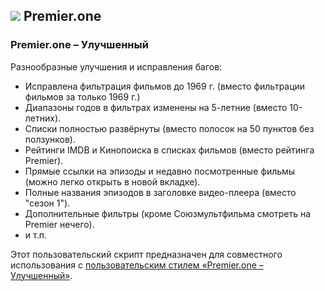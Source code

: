 ## ![](https://icons.duckduckgo.com/ip3/premier.one.ico) Premier.one

### Premier.one – Улучшенный

Разнообразные улучшения и исправления багов:

* Исправлена фильтрация фильмов до 1969 г. (вместо фильтрации фильмов за только 1969 г.)
* Диапазоны годов в фильтрах изменены на 5-летние (вместо 10-летних).
* Списки полностью развёрнуты (вместо полосок на 50 пунктов без ползунков).
* Рейтинги IMDB и Кинопоиска в списках фильмов (вместо рейтинга Premier).
* Прямые ссылки на эпизоды и недавно посмотренные фильмы (можно легко открыть в новой вкладке).
* Полные названия эпизодов в заголовке видео-плеера (вместо "сезон 1").
* Дополнительные фильтры (кроме Союзмультфильма смотреть на Premier нечего).
* и т.п.

Этот пользовательский скрипт предназначен для совместного использования с [пользовательским стилем «Premier.one – Улучшенный»](https://github.com/Athari/AthariUserCSS#premier).
